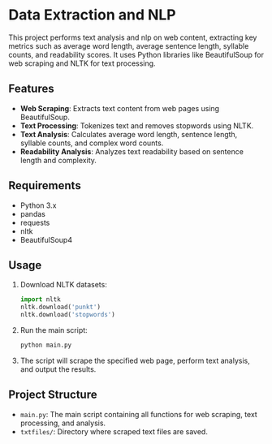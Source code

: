 # Data Extraction and NLP

This project performs text analysis and nlp on web content, extracting key metrics such as average word length, average sentence length, syllable counts, and readability scores. It uses Python libraries like BeautifulSoup for web scraping and NLTK for text processing.

## Features

- **Web Scraping**: Extracts text content from web pages using BeautifulSoup.
- **Text Processing**: Tokenizes text and removes stopwords using NLTK.
- **Text Analysis**: Calculates average word length, sentence length, syllable counts, and complex word counts.
- **Readability Analysis**: Analyzes text readability based on sentence length and complexity.

## Requirements

- Python 3.x
- pandas
- requests
- nltk
- BeautifulSoup4

## Usage

1. Download NLTK datasets:

    ```python
    import nltk
    nltk.download('punkt')
    nltk.download('stopwords')
    ```

2. Run the main script:

    ```bash
    python main.py
    ```

3. The script will scrape the specified web page, perform text analysis, and output the results.

## Project Structure

- `main.py`: The main script containing all functions for web scraping, text processing, and analysis.
- `txtfiles/`: Directory where scraped text files are saved.
